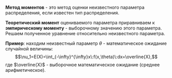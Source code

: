 **Метод моментов** - это метод оценки неизвестного параметра распределения, если известен тип распределения.

**Теоретический момент** оцениваемого параметра приравниваем к **эмпирическому моменту** - выборочному значению этого параметра. Решаем полученное уравнение относительно неизвестного параметра.

**Пример**: находим неизвестный параметр $\theta$ - математическое ожидание случайной величины:$$\nu_1=E(X)=\int_{-\infty}^{\infty}x\:f(x,\theta)\:dx=\overline{X},$$где $\overline{X}$ - выборочное математическое ожидание (среднее арифметическое).